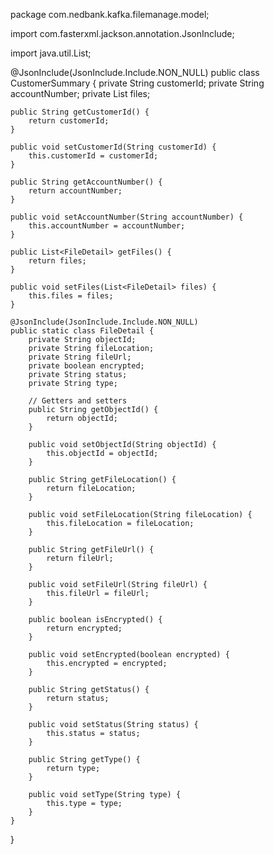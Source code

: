 package com.nedbank.kafka.filemanage.model;

import com.fasterxml.jackson.annotation.JsonInclude;

import java.util.List;

@JsonInclude(JsonInclude.Include.NON_NULL)
public class CustomerSummary {
    private String customerId;
    private String accountNumber;
    private List<FileDetail> files;

    public String getCustomerId() {
        return customerId;
    }

    public void setCustomerId(String customerId) {
        this.customerId = customerId;
    }

    public String getAccountNumber() {
        return accountNumber;
    }

    public void setAccountNumber(String accountNumber) {
        this.accountNumber = accountNumber;
    }

    public List<FileDetail> getFiles() {
        return files;
    }

    public void setFiles(List<FileDetail> files) {
        this.files = files;
    }

    @JsonInclude(JsonInclude.Include.NON_NULL)
    public static class FileDetail {
        private String objectId;
        private String fileLocation;
        private String fileUrl;
        private boolean encrypted;
        private String status;
        private String type;

        // Getters and setters
        public String getObjectId() {
            return objectId;
        }

        public void setObjectId(String objectId) {
            this.objectId = objectId;
        }

        public String getFileLocation() {
            return fileLocation;
        }

        public void setFileLocation(String fileLocation) {
            this.fileLocation = fileLocation;
        }

        public String getFileUrl() {
            return fileUrl;
        }

        public void setFileUrl(String fileUrl) {
            this.fileUrl = fileUrl;
        }

        public boolean isEncrypted() {
            return encrypted;
        }

        public void setEncrypted(boolean encrypted) {
            this.encrypted = encrypted;
        }

        public String getStatus() {
            return status;
        }

        public void setStatus(String status) {
            this.status = status;
        }

        public String getType() {
            return type;
        }

        public void setType(String type) {
            this.type = type;
        }
    }
}

